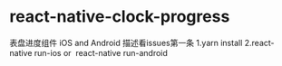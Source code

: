 # react-native-clock-progress
表盘进度组件 iOS and Android
描述看issues第一条
1.yarn install 2.react-native run-ios  or  react-native run-android
